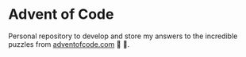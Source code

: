 # Advent of Code

Personal repository to develop
and store my answers to the incredible puzzles from [adventofcode.com][adventofcode] 🎄 🎅.

<!--- advent_readme_stars table --->

[adventofcode]: https://adventofcode.com/
